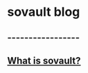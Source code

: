 # sovault blog
## -----------------
## [What is sovault?](http://blog.30440r.xyz/what-is-sovault.md)

